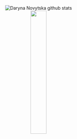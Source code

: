 <div align="center">
    <img src="https://github-readme-stats.vercel.app/api?username=dnovytska&show_icons=true&theme=midnight-purple" alt="Daryna Novytska github stats" ><br>
    <img width="31.5%" src="https://github-readme-stats.vercel.app/api/top-langs/?username=dnovytska&layout=donut&theme=midnight-purple"
</div>
